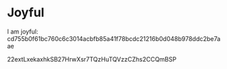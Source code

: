 # Joyful

I am joyful: cd755b0f61bc760c6c3014acbfb85a41f78bcdc21216b0d048b978ddc2be7aae


22extLxekaxhkSB27HrwXsr7TQzHuTQVzzCZhs2CCQmBSP